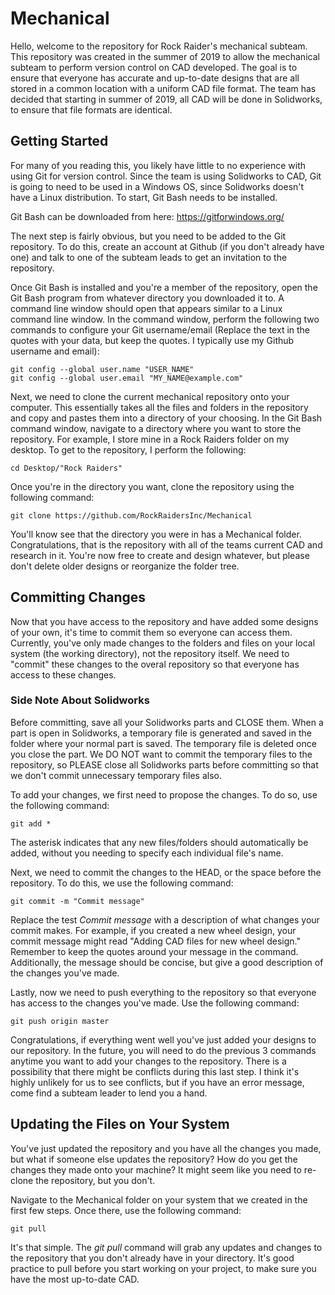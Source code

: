 # Mechanical

Hello, welcome to the repository for Rock Raider's mechanical subteam. This repository was created in the summer of 2019 to allow the mechanical subteam to perform version control on CAD developed. The goal is to ensure that everyone has accurate and up-to-date designs that are all stored in a common location with a uniform CAD file format. The team has decided that starting in summer of 2019, all CAD will be done in Solidworks, to ensure that file formats are identical.

## Getting Started

For many of you reading this, you likely have little to no experience with using Git for version control. Since the team is using Solidworks to CAD, Git is going to need to be used in a Windows OS, since Solidworks doesn't have a Linux distribution. To start, Git Bash needs to be installed. 

Git Bash can be downloaded from here: https://gitforwindows.org/

The next step is fairly obvious, but you need to be added to the Git repository. To do this, create an account at Github (if you don't already have one) and talk to one of the subteam leads to get an invitation to the repository. 

Once Git Bash is installed and you're a member of the repository, open the Git Bash program from whatever directory you downloaded it to. A command line window should open that appears similar to a Linux command line window. In the command window, perform the following two commands to configure your Git username/email (Replace the text in the quotes with your data, but keep the quotes. I typically use my Github username and email):

```
git config --global user.name "USER_NAME"
git config --global user.email "MY_NAME@example.com"
```

Next, we need to clone the current mechanical repository onto your computer. This essentially takes all the files and folders in the repository and copy and pastes them into a directory of your choosing. In the Git Bash command window, navigate to a directory where you want to store the repository. For example, I store mine in a Rock Raiders folder on my desktop. To get to the repository, I perform the following: 

```
cd Desktop/"Rock Raiders"
```

Once you're in the directory you want, clone the repository using the following command:

```
git clone https://github.com/RockRaidersInc/Mechanical
```

You'll know see that the directory you were in has a Mechanical folder. Congratulations, that is the repository with all of the teams current CAD and research in it. You're now free to create and design whatever, but please don't delete older designs or reorganize the folder tree. 

## Committing Changes

Now that you have access to the repository and have added some designs of your own, it's time to commit them so everyone can access them. Currently, you've only made changes to the folders and files on your local system (the working directory), not the repository itself. We need to "commit" these changes to the overal repository so that everyone has access to these changes. 

### Side Note About Solidworks 

Before committing, save all your Solidworks parts and CLOSE them. When a part is open in Solidworks, a temporary file is generated and saved in the folder where your normal part is saved. The temporary file is deleted once you close the part. We DO NOT want to commit the temporary files to the repository, so PLEASE close all Solidworks parts before committing so that we don't commit unnecessary temporary files also.

To add your changes, we first need to propose the changes. To do so, use the following command:

```
git add *
```

The asterisk indicates that any new files/folders should automatically be added, without you needing to specify each individual file's name. 

Next, we need to commit the changes to the HEAD, or the space before the repository. To do this, we use the following command:

```
git commit -m "Commit message"
```

Replace the test _Commit message_ with a description of what changes your commit makes. For example, if you created a new wheel design, your commit message might read "Adding CAD files for new wheel design." Remember to keep the quotes around your message in the command. Additionally, the message should be concise, but give a good description of the changes you've made. 

Lastly, now we need to push everything to the repository so that everyone has access to the changes you've made. Use the following command:

```
git push origin master
```

Congratulations, if everything went well you've just added your designs to our repository. In the future, you will need to do the previous 3 commands anytime you want to add your changes to the repository. There is a possibility that there might be conflicts during this last step. I think it's highly unlikely for us to see conflicts, but if you have an error message, come find a subteam leader to lend you a hand.

## Updating the Files on Your System

You've just updated the repository and you have all the changes you made, but what if someone else updates the repository? How do you get the changes they made onto your machine? It might seem like you need to re-clone the repository, but you don't. 

Navigate to the Mechanical folder on your system that we created in the first few steps. Once there, use the following command:

```
git pull
```

It's that simple. The _git pull_ command will grab any updates and changes to the repository that you don't already have in your directory. It's good practice to pull before you start working on your project, to make sure you have the most up-to-date CAD. 



